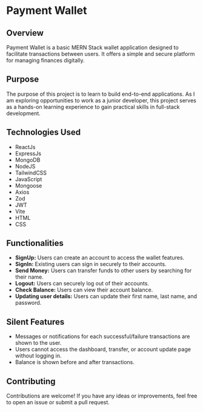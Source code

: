 # Payment Wallet

## Overview
Payment Wallet is a basic MERN Stack wallet application designed to facilitate transactions between users. It offers a simple and secure platform for managing finances digitally.

## Purpose
The purpose of this project is to learn to build end-to-end applications. As I am exploring opportunities to work as a junior developer, this project serves as a hands-on learning experience to gain practical skills in full-stack development.

## Technologies Used
- ReactJs
- ExpressJs
- MongoDB
- NodeJS
- TailwindCSS
- JavaScript
- Mongoose
- Axios
- Zod
- JWT
- Vite
- HTML
- CSS

## Functionalities
- **SignUp:** Users can create an account to access the wallet features.
- **SignIn:** Existing users can sign in securely to their accounts.
- **Send Money:** Users can transfer funds to other users by searching for their name.
- **Logout:** Users can securely log out of their accounts.
- **Check Balance:** Users can view their account balance.
- **Updating user details:** Users can update their first name, last name, and password.

## Silent Features
- Messages or notifications for each successful/failure transactions are shown to the user.
- Users cannot access the dashboard, transfer, or account update page without logging in.
- Balance is shown before and after transactions.

## Contributing
Contributions are welcome! If you have any ideas or improvements, feel free to open an issue or submit a pull request.
